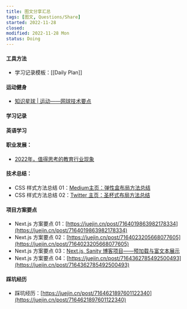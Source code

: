 ```yaml
---
title: 图文分享汇总
tags: [图文, Questions/Share]  
started: 2022-11-28
closed: 
modified: 2022-11-28 Mon
status: Doing
---
```

#### 工具方法
- 学习记录模板：[[Daily Plan]]
#### 运动健身
- [知识星球 | 运动——网球技术要点](https://articles.zsxq.com/id_l5xe6o5n6j6w.html)
#### 学习记录
#### 英语学习
#### 职业发展：
- [2022年，值得思考的教育行业现象](https://mp.weixin.qq.com/s/gv7SqZBfpVh5CIYxminVrg)
#### 技术总结：
- CSS 样式方法总结 01：[Medium主页：弹性盒布局方法总结](https://juejin.cn/post/7164717886722801677)
- CSS 样式方法总结 02：[Twitter 主页：圣杯式布局方法总结](https://www.yuque.com/docs/share/b5aea70d-a4f6-4508-8a11-02178a14af0d?#)
#### 项目方案要点
- Next.js 方案要点 01：[https://juejin.cn/post/7164019863982178334](https://juejin.cn/post/7164019863982178334)
- Next.js 方案要点 02：[https://juejin.cn/post/7164023205668077605](https://juejin.cn/post/7164023205668077605)
- Next.js 方案要点 03：[Next.js, Sanity 博客项目——预加载与富文本展示](https://www.yuque.com/docs/share/23016b3c-5ada-4a52-8b6a-633a8027d77a?#)
- Next.js 方案要点 04：[https://juejin.cn/post/7164362785492500493](https://juejin.cn/post/7164362785492500493)
#### 踩坑经历
- 踩坑经历：[https://juejin.cn/post/7164621897601122340](https://juejin.cn/post/7164621897601122340)